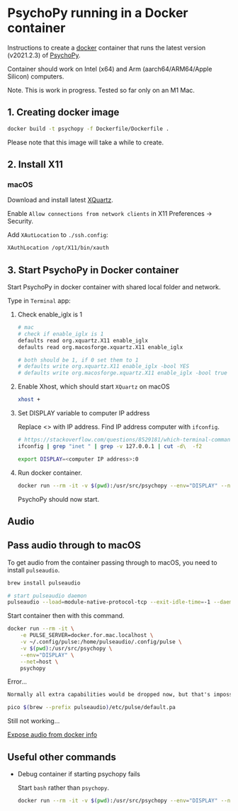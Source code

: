 # PsychoPy running in a Docker container

Instructions to create a [docker](https://www.docker.com) container that runs the latest version (v2021.2.3) of [PsychoPy](https://www.psychopy.org).

Container should work on Intel (x64) and Arm (aarch64/ARM64/Apple Silicon) computers.

Note. This is work in progress. Tested so far only on an M1 Mac.

## 1. Creating docker image

```bash
docker build -t psychopy -f Dockerfile/Dockerfile .
```

Please note that this image will take a while to create.

## 2. Install X11

### macOS

Download and install latest [XQuartz](https://www.xquartz.org).

Enable `Allow connections from network clients` in X11 Preferences -> Security.

Add `XAutLocation` to `./ssh.config`:

```txt
XAuthLocation /opt/X11/bin/xauth
```

## 3. Start PsychoPy in Docker container

Start PsychoPy in docker container with shared local folder and network.

Type in `Terminal` app:

1. Check enable_iglx is 1

    ```sh
    # mac
    # check if enable_iglx is 1
    defaults read org.xquartz.X11 enable_iglx
    defaults read org.macosforge.xquartz.X11 enable_iglx

    # both should be 1, if 0 set them to 1
    # defaults write org.xquartz.X11 enable_iglx -bool YES
    # defaults write org.macosforge.xquartz.X11 enable_iglx -bool true
    ```

2. Enable Xhost, which should start `XQuartz` on macOS

    ```sh
    xhost +
    ```

3. Set DISPLAY variable to computer IP address

    Replace <> with IP address. Find IP address computer with `ifconfig`.

    ```sh
    # https://stackoverflow.com/questions/8529181/which-terminal-command-to-get-just-ip-address-and-nothing-else
    ifconfig | grep "inet " | grep -v 127.0.0.1 | cut -d\  -f2

    export DISPLAY=<computer IP address>:0
    ```

4. Run docker container.

    ```sh
    docker run --rm -it -v $(pwd):/usr/src/psychopy --env="DISPLAY" --net=host psychopy
    ```

    PsychoPy should now start.

## Audio

## Pass audio through to macOS

To get audio from the container passing through to macOS, you need to install `pulseaudio`.

```sh
brew install pulseaudio

# start pulseaudio daemon
pulseaudio --load=module-native-protocol-tcp --exit-idle-time=-1 --daemon
```

Start container then with this command.

```sh
docker run --rm -it \
    -e PULSE_SERVER=docker.for.mac.localhost \
    -v ~/.config/pulse:/home/pulseaudio/.config/pulse \
    -v $(pwd):/usr/src/psychopy \
    --env="DISPLAY" \
    --net=host \
    psychopy
```

Error...

```txt
Normally all extra capabilities would be dropped now, but that's impossible because PulseAudio was built without capabilities support
```

```sh
pico $(brew --prefix pulseaudio)/etc/pulse/default.pa
```

Still not working...

[Expose audio from docker info](https://stackoverflow.com/questions/40136606/how-to-expose-audio-from-docker-container-to-a-mac)

## Useful other commands

- Debug container if starting psychopy fails

    Start `bash` rather than `psychopy`.

    ```sh
    docker run --rm -it -v $(pwd):/usr/src/psychopy --env="DISPLAY" --net=host psychopy bash
    ```
